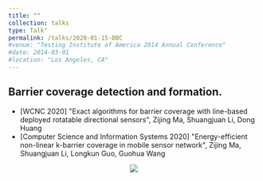 ```yaml
---
title: ""
collection: talks
type: Talk"
permalink: /talks/2020-01-15-DBC
#venue: "Testing Institute of America 2014 Annual Conference"
#date: 2014-03-01
#location: "Los Angeles, CA"
---
```


## Barrier coverage detection and formation.
- [WCNC 2020] "Exact algorithms for barrier coverage with line-based deployed rotatable directional sensors", Zijing Ma, Shuangjuan Li, Dong Huang <br>
- [Computer Science and Information Systems 2020] "Energy-efficient non-linear k-barrier coverage in mobile sensor network", Zijing Ma, Shuangjuan Li, Longkun Guo, Guohua Wang
<center>
<img src="/images/exact_example.png" >
</center>
<br>